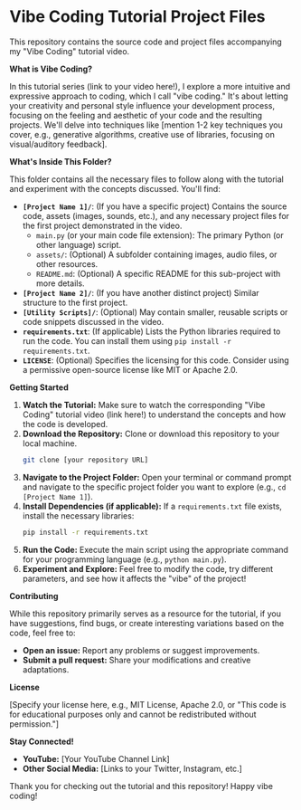 # Vibe Coding Tutorial Project Files

This repository contains the source code and project files accompanying my "Vibe Coding" tutorial video.

**What is Vibe Coding?**

In this tutorial series (link to your video here!), I explore a more intuitive and expressive approach to coding, which I call "vibe coding." It's about letting your creativity and personal style influence your development process, focusing on the feeling and aesthetic of your code and the resulting projects. We'll delve into techniques like [mention 1-2 key techniques you cover, e.g., generative algorithms, creative use of libraries, focusing on visual/auditory feedback].

**What's Inside This Folder?**

This folder contains all the necessary files to follow along with the tutorial and experiment with the concepts discussed. You'll find:

* **`[Project Name 1]/`**: (If you have a specific project) Contains the source code, assets (images, sounds, etc.), and any necessary project files for the first project demonstrated in the video.
    * `main.py` (or your main code file extension): The primary Python (or other language) script.
    * `assets/`: (Optional) A subfolder containing images, audio files, or other resources.
    * `README.md`: (Optional) A specific README for this sub-project with more details.
* **`[Project Name 2]/`**: (If you have another distinct project) Similar structure to the first project.
* **`[Utility Scripts]/`**: (Optional) May contain smaller, reusable scripts or code snippets discussed in the video.
* **`requirements.txt`**: (If applicable) Lists the Python libraries required to run the code. You can install them using `pip install -r requirements.txt`.
* **`LICENSE`**: (Optional) Specifies the licensing for this code. Consider using a permissive open-source license like MIT or Apache 2.0.

**Getting Started**

1.  **Watch the Tutorial:** Make sure to watch the corresponding "Vibe Coding" tutorial video (link here!) to understand the concepts and how the code is developed.
2.  **Download the Repository:** Clone or download this repository to your local machine.
    ```bash
    git clone [your repository URL]
    ```
3.  **Navigate to the Project Folder:** Open your terminal or command prompt and navigate to the specific project folder you want to explore (e.g., `cd [Project Name 1]`).
4.  **Install Dependencies (if applicable):** If a `requirements.txt` file exists, install the necessary libraries:
    ```bash
    pip install -r requirements.txt
    ```
5.  **Run the Code:** Execute the main script using the appropriate command for your programming language (e.g., `python main.py`).
6.  **Experiment and Explore:** Feel free to modify the code, try different parameters, and see how it affects the "vibe" of the project!

**Contributing**

While this repository primarily serves as a resource for the tutorial, if you have suggestions, find bugs, or create interesting variations based on the code, feel free to:

* **Open an issue:** Report any problems or suggest improvements.
* **Submit a pull request:** Share your modifications and creative adaptations.

**License**

[Specify your license here, e.g., MIT License, Apache 2.0, or "This code is for educational purposes only and cannot be redistributed without permission."]

**Stay Connected!**

* **YouTube:** [Your YouTube Channel Link]
* **Other Social Media:** [Links to your Twitter, Instagram, etc.]

Thank you for checking out the tutorial and this repository! Happy vibe coding!